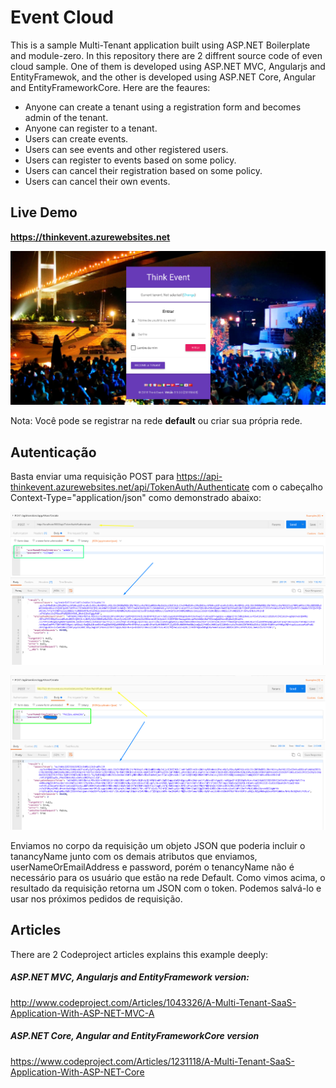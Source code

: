 # Event Cloud
 
This is a sample Multi-Tenant application built using ASP.NET Boilerplate and module-zero. 
In this repository there are 2 diffrent source code of even cloud sample.
One of them is developed using ASP.NET MVC, Angularjs and EntityFramewok, and the other 
is developed using ASP.NET Core, Angular and EntityFrameworkCore. 
Here are the feaures:

* Anyone can create a tenant using a registration form and becomes admin of the tenant.
* Anyone can register to a tenant.
* Users can create events.
* Users can see events and other registered users.
* Users can register to events based on some policy.
* Users can cancel their registration based on some policy.
* Users can cancel their own events.

## Live Demo

__https://thinkevent.azurewebsites.net__

![alt login form](/images/login.png "Formulário de Login do Painel Administrativo")

Nota: Você pode se registrar na rede __default__ ou criar sua própria rede.

## Autenticação

Basta enviar uma requisição POST para https://api-thinkevent.azurewebsites.net/api/TokenAuth/Authenticate com o cabeçalho Context-Type="application/json" como demonstrado abaixo:

![Requisição Local](/images/tokenAuth.png "Requisição local feita pelo postman")

![Requisição Remota](/images/tokenAuth-remote.png "Requisição Remota feita pelo postman")

Enviamos no corpo da requisição um objeto JSON que poderia incluir o tanancyName junto com os demais atributos que enviamos, userNameOrEmailAddress e password, porém o tenancyName não é necessário para os usuário que estão na rede Default. Como vimos acima, o resultado da requisição retorna um JSON com o token. Podemos salvá-lo e usar nos próximos pedidos de requisição.

## Articles

There are 2 Codeproject articles explains this example deeply:

##### ASP.NET MVC, Angularjs and EntityFramework version:
http://www.codeproject.com/Articles/1043326/A-Multi-Tenant-SaaS-Application-With-ASP-NET-MVC-A

##### ASP.NET Core, Angular and EntityFrameworkCore version
https://www.codeproject.com/Articles/1231118/A-Multi-Tenant-SaaS-Application-With-ASP-NET-Core
